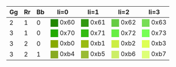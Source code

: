 | Gg	| Rr	| Bb	| Ii=0	| Ii=1	| Ii=2	| Ii=3	|
| ----	| ----	| ----	| ----	| ----	| ----	| ----	|
| 2	| 1	| 0	|<span style="display:inline-block;vertical-align:middle;width:1lh;height:1lh;background:#280"></span> 0x60	|<span style="display:inline-block;vertical-align:middle;width:1lh;height:1lh;background:#391"></span> 0x61	|<span style="display:inline-block;vertical-align:middle;width:1lh;height:1lh;background:#6c4"></span> 0x62	|<span style="display:inline-block;vertical-align:middle;width:1lh;height:1lh;background:#7d5"></span> 0x63	|
| 3	| 1	| 0	|<span style="display:inline-block;vertical-align:middle;width:1lh;height:1lh;background:#2a0"></span> 0x70	|<span style="display:inline-block;vertical-align:middle;width:1lh;height:1lh;background:#3b1"></span> 0x71	|<span style="display:inline-block;vertical-align:middle;width:1lh;height:1lh;background:#6e4"></span> 0x72	|<span style="display:inline-block;vertical-align:middle;width:1lh;height:1lh;background:#7f5"></span> 0x73	|
| 3	| 2	| 0	|<span style="display:inline-block;vertical-align:middle;width:1lh;height:1lh;background:#8a0"></span> 0xb0	|<span style="display:inline-block;vertical-align:middle;width:1lh;height:1lh;background:#9b1"></span> 0xb1	|<span style="display:inline-block;vertical-align:middle;width:1lh;height:1lh;background:#ce4"></span> 0xb2	|<span style="display:inline-block;vertical-align:middle;width:1lh;height:1lh;background:#df5"></span> 0xb3	|
| 3	| 2	| 1	|<span style="display:inline-block;vertical-align:middle;width:1lh;height:1lh;background:#8a2"></span> 0xb4	|<span style="display:inline-block;vertical-align:middle;width:1lh;height:1lh;background:#9b3"></span> 0xb5	|<span style="display:inline-block;vertical-align:middle;width:1lh;height:1lh;background:#ce6"></span> 0xb6	|<span style="display:inline-block;vertical-align:middle;width:1lh;height:1lh;background:#df7"></span> 0xb7	|
